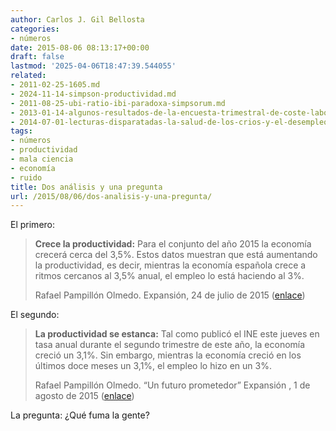 ```yaml
---
author: Carlos J. Gil Bellosta
categories:
- números
date: 2015-08-06 08:13:17+00:00
draft: false
lastmod: '2025-04-06T18:47:39.544055'
related:
- 2011-02-25-1605.md
- 2024-11-14-simpson-productividad.md
- 2011-08-25-ubi-ratio-ibi-paradoxa-simpsorum.md
- 2013-01-14-algunos-resultados-de-la-encuesta-trimestral-de-coste-laboral.md
- 2014-07-01-lecturas-disparatadas-la-salud-de-los-crios-y-el-desempleo.md
tags:
- números
- productividad
- mala ciencia
- economía
- ruido
title: Dos análisis y una pregunta
url: /2015/08/06/dos-analisis-y-una-pregunta/
---
```


El primero:

> **Crece la productividad:** Para el conjunto del año 2015 la economía crecerá cerca del 3,5%. Estos datos muestran que está aumentando la productividad, es decir, mientras la economía española crece a ritmos cercanos al 3,5% anual, el empleo lo está haciendo al 3%.
>
> Rafael Pampillón Olmedo. Expansión, 24 de julio de 2015 ([enlace](http://economy.blogs.ie.edu/archives/2015/07/el-mercado-laboral-se-fortalece.php))

El segundo:

> **La productividad se estanca:** Tal como publicó el INE este jueves en tasa anual durante el segundo trimestre de este año, la economía creció un 3,1%. Sin embargo, mientras la economía creció en los últimos doce meses un 3,1%, el empleo lo hizo en un 3%.
>
> Rafael Pampillón Olmedo. “Un futuro prometedor” Expansión , 1 de agosto de 2015 ([enlace](http://economy.blogs.ie.edu/archives/2015/08/un-futuro-prometedor.php))

La pregunta: ¿Qué fuma la gente?